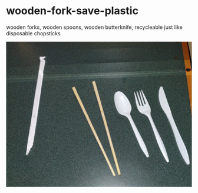 # wooden-fork-save-plastic
wooden forks, wooden spoons, wooden butterknife, recycleable just like disposable chopsticks

![s1](https://raw.githubusercontent.com/c4pt000/wooden-fork-save-plastic/main/IMG_20210913_232050843~2.jpg)
